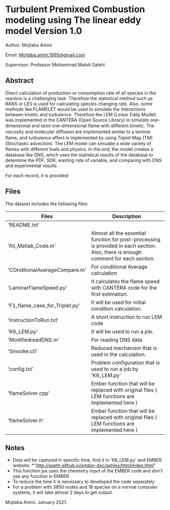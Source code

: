 Turbulent Premixed Combustion modeling using The linear eddy model
Version 1.0
==================================================================
Author: Mojtaba Amini

Email: Mojtaba.amini.1995@gmail.com

Supervisor: Professor Mohammad Mahdi Salehi

Abstract
-------------------------


Direct calculation of production or consumption rate of all species in the reaction is a challenging task. Therefore the statistical method such as RANS or LES is used for calculating species changing rate. Also, some methods like FLAMELET would be used to simulate the interactions between kinetic and turbulence. Therefore the LEM (Linear Eddy Model) was implemented in the CANTERA (Open Source Library) to simulate one-dimensional and semi one-dimensional ﬂame with diﬀerent kinetic. The viscosity and molecular diﬀusion are implemented similar to a laminar ﬂame, and turbulence eﬀect is implemented by using Triplet Map (TM) (Stochastic advection). The LEM model can simulate a wide variety of ﬂames with different fuels and physics. In the end, the model creates a database like DNS, which uses the statistical results of the database to determine the PDF, SDR, wasting rate of variable, and comparing with DNS and experimental results


For each record, it is provided:

Files
-------------------------
The dataset includes the following files:

Files  | Description
------------- | -------------
'README.txt'  | 
'All_Matlab_Code.m'  | Almost all the essential function for post-processing is provided in each section. Also, there is enough comment for each section.
'COnditionalAverageCompare.m'  | For conditional Average calculation
'LaminarFlameSpeed.py'  | It calculates the flame speed with CANTERA code for the first estimation.
'F1_flame_case_for_Triplet.py'  | It will be used for initial condition calculation.
'InstructionToRun.txt'  | A short instruction to run LEM code
'K6_LEM.py'  | It will be used to run a job. 
'ModifiedreadDNS.m' | For reading DNS data
'Smooke.cti'  | Reduced mechanism that is used in the calculation.
'config.txt' | Problem configuration that is used to run a job by 'K6_LEM.py'
'flameSolver.cpp'  | Ember function that will be replaced with original files ( LEM functions are implemented here )
'flameSolver.h'  | Ember function that will be replaced with original files ( LEM functions are implemented here )



Notes
--------------------------
* Data will be captured in specific time, find it in 'K6_LEM.py' and EMBER website.
       *"http://speth.github.io/ember-doc/sphinx/html/index.html"
* This function jus uses the chemistry input of the EMBER code and don't use any function in EMBER
* To reduce the time it is necessary to developed the code separately
* For a problem with 3850 nodes and 18 species on a normal computer systems, it will take almost 2 days to get output.

Mojtaba Amini. January 2021.

